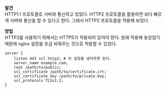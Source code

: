 __발견__  
HTTP1.1 프로토콜로 서버와 통신하고 있었다. HTTP2 프로토콜을 활용하면 보다 빠르게 서버와 통신을 할 수 있다고 한다. 그래서 HTTP2 프로토콜을 적용해 보았다.

__방법__  
HTTP2를 사용하기 위해서는 HTTPS가 적용되어 있어야 한다. 원래 적용해 놓았었기 때문에 nginx 설정을 조금 바꿔주는 것으로 적용할 수 있었다. 
```nginx
server {
    listen 443 ssl http2; # 이 설정을 넣어주면 된다.
    server_name example.com;
    root /path/to/public;
    ssl_certificate /path/to/certificate.crt;
    ssl_certificate_key /path/to/private.key;
    ssl_protocols TLSv1.2;
}
```